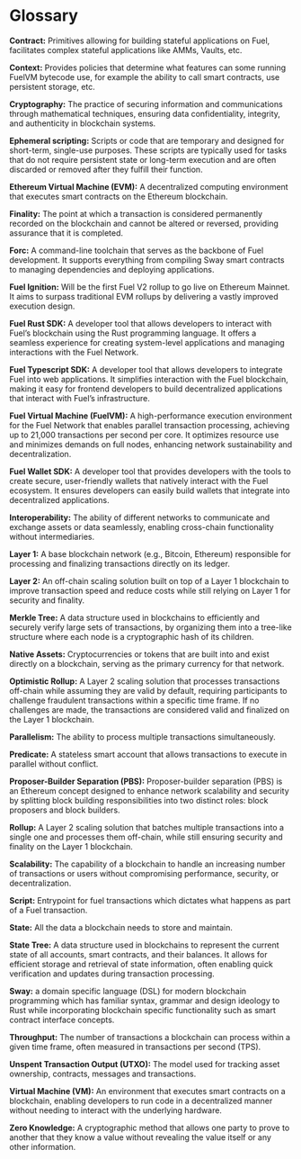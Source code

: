 # Glossary

**Contract:** Primitives allowing for building stateful applications on Fuel, facilitates complex stateful applications like AMMs, Vaults, etc.

**Context:** Provides policies that determine what features can some running FuelVM bytecode use, for example the ability to call smart contracts, use persistent storage, etc. 

**Cryptography:** The practice of securing information and communications through mathematical techniques, ensuring data confidentiality, integrity, and authenticity in blockchain systems.

**Ephemeral scripting:** Scripts or code that are temporary and designed for short-term, single-use purposes. These scripts are typically used for tasks that do not require persistent state or long-term execution and are often discarded or removed after they fulfill their function.

**Ethereum Virtual Machine (EVM):** A decentralized computing environment that executes smart contracts on the Ethereum blockchain.

**Finality:** The point at which a transaction is considered permanently recorded on the blockchain and cannot be altered or reversed, providing assurance that it is completed.

**Forc:** A command-line toolchain that serves as the backbone of Fuel development. It supports everything from compiling Sway smart contracts to managing dependencies and deploying applications.

**Fuel Ignition:** Will be the first Fuel V2 rollup to go live on Ethereum Mainnet. It aims to surpass traditional EVM rollups by delivering a vastly improved execution design.

**Fuel Rust SDK:** A developer tool that allows developers to interact with Fuel’s blockchain using the Rust programming language. It offers a seamless experience for creating system-level applications and managing interactions with the Fuel Network.

**Fuel Typescript SDK:** A developer tool that allows developers to integrate Fuel into web applications. It simplifies interaction with the Fuel blockchain, making it easy for frontend developers to build decentralized applications that interact with Fuel’s infrastructure.

**Fuel Virtual Machine (FuelVM):** A high-performance execution environment for the Fuel Network that enables parallel transaction processing, achieving up to 21,000 transactions per second per core. It optimizes resource use and minimizes demands on full nodes, enhancing network sustainability and decentralization.

**Fuel Wallet SDK:** A developer tool that provides developers with the tools to create secure, user-friendly wallets that natively interact with the Fuel ecosystem. It ensures developers can easily build wallets that integrate into decentralized applications.

**Interoperability:** The ability of different networks to communicate and exchange assets or data seamlessly, enabling cross-chain functionality without intermediaries.

**Layer 1:** A base blockchain network (e.g., Bitcoin, Ethereum) responsible for processing and finalizing transactions directly on its ledger.

**Layer 2:** An off-chain scaling solution built on top of a Layer 1 blockchain to improve transaction speed and reduce costs while still relying on Layer 1 for security and finality.

**Merkle Tree:** A data structure used in blockchains to efficiently and securely verify large sets of transactions, by organizing them into a tree-like structure where each node is a cryptographic hash of its children.

**Native Assets:** Cryptocurrencies or tokens that are built into and exist directly on a blockchain, serving as the primary currency for that network.

**Optimistic Rollup:** A Layer 2 scaling solution that processes transactions off-chain while assuming they are valid by default, requiring participants to challenge fraudulent transactions within a specific time frame. If no challenges are made, the transactions are considered valid and finalized on the Layer 1 blockchain.

**Parallelism:** The ability to process multiple transactions simultaneously.

**Predicate:** A stateless smart account that allows transactions to execute in parallel without conflict.

**Proposer-Builder Separation (PBS):** Proposer-builder separation (PBS) is an Ethereum concept designed to enhance network scalability and security by splitting block building responsibilities into two distinct roles: block proposers and block builders. 

**Rollup:** A Layer 2 scaling solution that batches multiple transactions into a single one and processes them off-chain, while still ensuring security and finality on the Layer 1 blockchain.
 
**Scalability:** The capability of a blockchain to handle an increasing number of transactions or users without compromising performance, security, or decentralization.

**Script:** Entrypoint for fuel transactions which dictates what happens as part of a Fuel transaction.

**State:** All the data a blockchain needs to store and maintain.

**State Tree:** A data structure used in blockchains to represent the current state of all accounts, smart contracts, and their balances. It allows for efficient storage and retrieval of state information, often enabling quick verification and updates during transaction processing.

**Sway:** a domain specific language (DSL) for modern blockchain programming which has familiar syntax, grammar and design ideology to Rust while incorporating blockchain specific functionality such as smart contract interface concepts.

**Throughput:** The number of transactions a blockchain can process within a given time frame, often measured in transactions per second (TPS).

**Unspent Transaction Output (UTXO):** The model used for tracking asset ownership, contracts, messages and transactions.

**Virtual Machine (VM):** An environment that executes smart contracts on a blockchain, enabling developers to run code in a decentralized manner without needing to interact with the underlying hardware.

**Zero Knowledge:** A cryptographic method that allows one party to prove to another that they know a value without revealing the value itself or any other information.